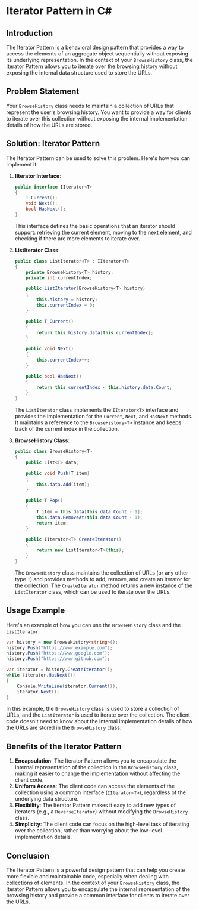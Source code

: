 # Iterator Pattern in C#

## Introduction
The Iterator Pattern is a behavioral design pattern that provides a way to access the elements of an aggregate object sequentially without exposing its underlying representation. In the context of your `BrowseHistory` class, the Iterator Pattern allows you to iterate over the browsing history without exposing the internal data structure used to store the URLs.

## Problem Statement
Your `BrowseHistory` class needs to maintain a collection of URLs that represent the user's browsing history. You want to provide a way for clients to iterate over this collection without exposing the internal implementation details of how the URLs are stored.

## Solution: Iterator Pattern
The Iterator Pattern can be used to solve this problem. Here's how you can implement it:

1. **IIterator Interface**:
   ```csharp
   public interface IIterator<T>
   {
       T Current();
       void Next();
       bool HasNext();
   }
   ```
   This interface defines the basic operations that an iterator should support: retrieving the current element, moving to the next element, and checking if there are more elements to iterate over.

2. **ListIterator Class**:
   ```csharp
   public class ListIterator<T> : IIterator<T>
   {
       private BrowseHistory<T> history;
       private int currentIndex;

       public ListIterator(BrowseHistory<T> history)
       {
           this.history = history;
           this.currentIndex = 0;
       }

       public T Current()
       {
           return this.history.data[this.currentIndex];
       }

       public void Next()
       {
           this.currentIndex++;
       }

       public bool HasNext()
       {
           return this.currentIndex < this.history.data.Count;
       }
   }
   ```
   The `ListIterator` class implements the `IIterator<T>` interface and provides the implementation for the `Current`, `Next`, and `HasNext` methods. It maintains a reference to the `BrowseHistory<T>` instance and keeps track of the current index in the collection.

3. **BrowseHistory Class**:
   ```csharp
   public class BrowseHistory<T>
   {
       public List<T> data;

       public void Push(T item)
       {
           this.data.Add(item);
       }

       public T Pop()
       {
           T item = this.data[this.data.Count - 1];
           this.data.RemoveAt(this.data.Count - 1);
           return item;
       }

       public IIterator<T> CreateIterator()
       {
           return new ListIterator<T>(this);
       }
   }
   ```
   The `BrowseHistory` class maintains the collection of URLs (or any other type `T`) and provides methods to add, remove, and create an iterator for the collection. The `CreateIterator` method returns a new instance of the `ListIterator` class, which can be used to iterate over the URLs.

## Usage Example
Here's an example of how you can use the `BrowseHistory` class and the `ListIterator`:

```csharp
var history = new BrowseHistory<string>();
history.Push("https://www.example.com");
history.Push("https://www.google.com");
history.Push("https://www.github.com");

var iterator = history.CreateIterator();
while (iterator.HasNext())
{
    Console.WriteLine(iterator.Current());
    iterator.Next();
}
```

In this example, the `BrowseHistory` class is used to store a collection of URLs, and the `ListIterator` is used to iterate over the collection. The client code doesn't need to know about the internal implementation details of how the URLs are stored in the `BrowseHistory` class.

## Benefits of the Iterator Pattern
1. **Encapsulation**: The Iterator Pattern allows you to encapsulate the internal representation of the collection in the `BrowseHistory` class, making it easier to change the implementation without affecting the client code.
2. **Uniform Access**: The client code can access the elements of the collection using a common interface (`IIterator<T>`), regardless of the underlying data structure.
3. **Flexibility**: The Iterator Pattern makes it easy to add new types of iterators (e.g., a `ReverseIterator`) without modifying the `BrowseHistory` class.
4. **Simplicity**: The client code can focus on the high-level task of iterating over the collection, rather than worrying about the low-level implementation details.

## Conclusion
The Iterator Pattern is a powerful design pattern that can help you create more flexible and maintainable code, especially when dealing with collections of elements. In the context of your `BrowseHistory` class, the Iterator Pattern allows you to encapsulate the internal representation of the browsing history and provide a common interface for clients to iterate over the URLs.